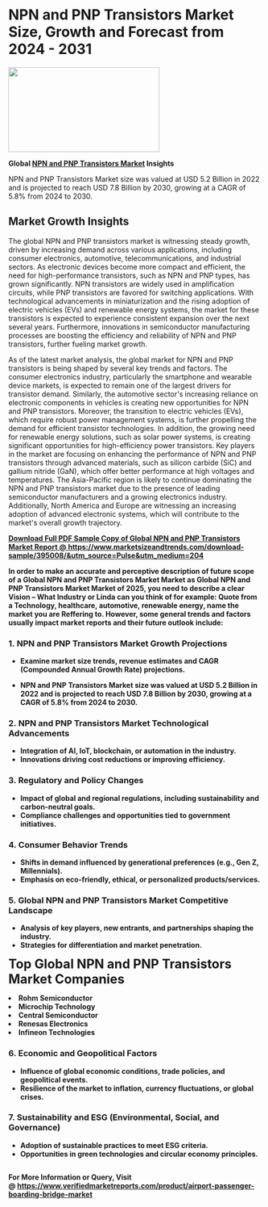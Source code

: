 <H1>NPN and PNP Transistors Market Size, Growth and Forecast from 2024 - 2031</H1><img class="aligncenter size-medium wp-image-584254" src="https://thirdeyenews.in/wp-content/uploads/2024/09/Global-Market-Research-300x168.jpeg" alt="" width="300" height="168" /><p><strong>Global&nbsp;<a href="https://www.marketsizeandtrends.com/download-sample/395008/&amp;utm_source=Pulse&amp;utm_medium=204">NPN and PNP Transistors Market</a> Insights</strong></p><p>NPN and PNP Transistors Market size was valued at USD 5.2 Billion in 2022 and is projected to reach USD 7.8 Billion by 2030, growing at a CAGR of 5.8% from 2024 to 2030.</p><p><h2>Market Growth Insights</h2> <p>The global NPN and PNP transistors market is witnessing steady growth, driven by increasing demand across various applications, including consumer electronics, automotive, telecommunications, and industrial sectors. As electronic devices become more compact and efficient, the need for high-performance transistors, such as NPN and PNP types, has grown significantly. NPN transistors are widely used in amplification circuits, while PNP transistors are favored for switching applications. With technological advancements in miniaturization and the rising adoption of electric vehicles (EVs) and renewable energy systems, the market for these transistors is expected to experience consistent expansion over the next several years. Furthermore, innovations in semiconductor manufacturing processes are boosting the efficiency and reliability of NPN and PNP transistors, further fueling market growth.</p> <p><strong><a href="#"></a></strong></p> <p>As of the latest market analysis, the global market for NPN and PNP transistors is being shaped by several key trends and factors. The consumer electronics industry, particularly the smartphone and wearable device markets, is expected to remain one of the largest drivers for transistor demand. Similarly, the automotive sector's increasing reliance on electronic components in vehicles is creating new opportunities for NPN and PNP transistors. Moreover, the transition to electric vehicles (EVs), which require robust power management systems, is further propelling the demand for efficient transistor technologies. In addition, the growing need for renewable energy solutions, such as solar power systems, is creating significant opportunities for high-efficiency power transistors. Key players in the market are focusing on enhancing the performance of NPN and PNP transistors through advanced materials, such as silicon carbide (SiC) and gallium nitride (GaN), which offer better performance at high voltages and temperatures. The Asia-Pacific region is likely to continue dominating the NPN and PNP transistors market due to the presence of leading semiconductor manufacturers and a growing electronics industry. Additionally, North America and Europe are witnessing an increasing adoption of advanced electronic systems, which will contribute to the market's overall growth trajectory.</p> <p><strong><a href="#"></p><p><span class=""><strong>Download Full PDF Sample Copy of Global NPN and PNP Transistors Market Report</strong> @ <a href="https://www.marketsizeandtrends.com/download-sample/395008/&amp;utm_source=Pulse&amp;utm_medium=204" target="_blank">https://www.marketsizeandtrends.com/download-sample/395008/&amp;utm_source=Pulse&amp;utm_medium=204</a></span></p><p>In order to make an accurate and perceptive description of future scope of a Global&nbsp;NPN and PNP Transistors Market Market as Global&nbsp;NPN and PNP Transistors Market Market of 2025, you need to describe a clear Vision &ndash; What Industry or Linda can you think of for example: Quote from a Technology, healthcare, automotive, renewable energy, name the market you are Reffering to. However, some general trends and factors usually impact market reports and their future outlook include:</p><h3>1.&nbsp;<strong>NPN and PNP Transistors Market Growth Projections</strong></h3><ul><li>Examine market size trends, revenue estimates and CAGR (Compounded Annual Growth Rate) projections.</li><li><p>NPN and PNP Transistors Market size was valued at USD 5.2 Billion in 2022 and is projected to reach USD 7.8 Billion by 2030, growing at a CAGR of 5.8% from 2024 to 2030.</p></li></ul><h3>2.&nbsp;<strong>NPN and PNP Transistors Market Technological Advancements</strong></h3><ul><li>Integration of AI, IoT, blockchain, or automation in the industry.</li><li>Innovations driving cost reductions or improving efficiency.</li></ul><h3>3.&nbsp;<strong>Regulatory and Policy Changes</strong></h3><ul><li>Impact of global and regional regulations, including sustainability and carbon-neutral goals.</li><li>Compliance challenges and opportunities tied to government initiatives.</li></ul><h3>4.&nbsp;<strong>Consumer Behavior Trends</strong></h3><ul><li>Shifts in demand influenced by generational preferences (e.g., Gen Z, Millennials).</li><li>Emphasis on eco-friendly, ethical, or personalized products/services.</li></ul><h3>5.&nbsp;<strong>Global NPN and PNP Transistors Market Competitive Landscape</strong></h3><ul><li>Analysis of key players, new entrants, and partnerships shaping the industry.</li><li>Strategies for differentiation and market penetration.</li></ul><p data-pm-slice="1 1 []"><span style="color: inherit; font-family: inherit; font-size: 25px;">Top Global NPN and PNP Transistors Market Companies</span></p><div class="" data-test-id=""><p><li>Rohm Semiconductor</li><li> Microchip Technology</li><li> Central Semiconductor</li><li> Renesas Electronics</li><li> Infineon Technologies</li></p></div><h3>6.&nbsp;<strong>Economic and Geopolitical Factors</strong></h3><ul><li>Influence of global economic conditions, trade policies, and geopolitical events.</li><li>Resilience of the market to inflation, currency fluctuations, or global crises.</li></ul><h3>7.&nbsp;<strong>Sustainability and ESG (Environmental, Social, and Governance)</strong></h3><ul><li>Adoption of sustainable practices to meet ESG criteria.</li><li>Opportunities in green technologies and circular economy principles.</li></ul><h2><strong style="font-size: 14px;">For More Information or Query, Visit @&nbsp;</strong><a style="background-color: #ffffff; font-size: 14px;" href="https://www.marketsizeandtrends.com/report/npn-and-pnp-transistors-market/" target="_blank">https://www.verifiedmarketreports.com/product/airport-passenger-boarding-bridge-market</a></h2>
